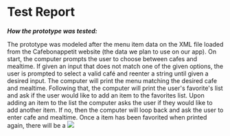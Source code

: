 # Test Report
***How the prototype was tested:***


The prototype was modeled after the menu item data on the XML file loaded from the Cafebonappetit website
(the data we plan to use on our app). On start, the computer prompts the user to choose between cafes and mealtime. 
If given an input that does not match one of the given options, the user is prompted to select a valid café and reenter 
a string until given a desired input. The computer will print the menu matching the desired cafe and mealtime. Following that, the computer will print the user's 
favorite's list and ask if the user would like to add an item to the favorites list. Upon adding an item to the list the
computer asks the user if they would like to add another item. If no, then the computer will loop back and ask the user 
to enter cafe and mealtime. Once a item has been favorited when printed again, there will be a 
![](/home/ifarhane/team-2j/doc/resources/img/screenshotIterationOne.png) 

